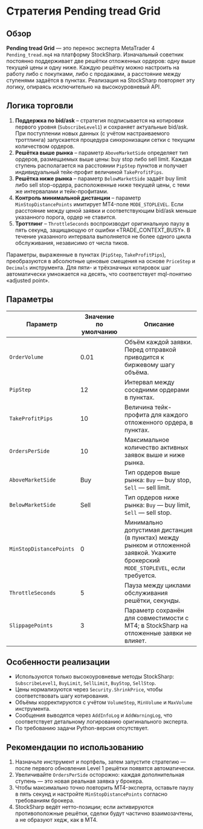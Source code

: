 # Стратегия Pending tread Grid

## Обзор
**Pending tread Grid** — это перенос эксперта MetaTrader 4 `Pending_tread.mq4` на платформу StockSharp. Изначальный советник постоянно поддерживает две решётки отложенных ордеров: одну выше текущей цены и одну ниже. Каждую решётку можно настроить на работу либо с покупками, либо с продажами, а расстояние между ступенями задаётся в пунктах. Реализация на StockSharp повторяет эту логику, опираясь исключительно на высокоуровневый API.

## Логика торговли
1. **Поддержка по bid/ask** – стратегия подписывается на котировки первого уровня (`SubscribeLevel1`) и сохраняет актуальные bid/ask. При поступлении новых данных (с учётом настраиваемого троттлинга) запускается процедура синхронизации сетки с текущим количеством ордеров.
2. **Решётка выше рынка** – параметр `AboveMarketSide` определяет тип ордеров, размещаемых выше цены: buy stop либо sell limit. Каждая ступень располагается на расстоянии `PipStep` пунктов и получает индивидуальный тейк-профит величиной `TakeProfitPips`.
3. **Решётка ниже рынка** – параметр `BelowMarketSide` задаёт buy limit либо sell stop-ордера, расположенные ниже текущей цены, с теми же интервалами и тейк-профитами.
4. **Контроль минимальной дистанции** – параметр `MinStopDistancePoints` имитирует MT4-поле `MODE_STOPLEVEL`. Если расстояние между ценой заявки и соответствующим bid/ask меньше указанного порога, ордер не ставится.
5. **Троттлинг** – `ThrottleSeconds` воспроизводит оригинальную паузу в пять секунд, защищающую от ошибки «TRADE_CONTEXT_BUSY». В течение указанного интервала выполняется не более одного цикла обслуживания, независимо от числа тиков.

Параметры, выраженные в пунктах (`PipStep`, `TakeProfitPips`), преобразуются в абсолютные ценовые смещения на основе `PriceStep` и `Decimals` инструмента. Для пяти- и трёхзначных котировок шаг автоматически умножается на десять, что соответствует mql-понятию «adjusted point».

## Параметры
| Параметр | Значение по умолчанию | Описание |
|----------|-----------------------|----------|
| `OrderVolume` | 0.01 | Объём каждой заявки. Перед отправкой приводится к биржевому шагу объёма. |
| `PipStep` | 12 | Интервал между соседними ордерами в пунктах. |
| `TakeProfitPips` | 10 | Величина тейк-профита для каждого отложенного ордера, в пунктах. |
| `OrdersPerSide` | 10 | Максимальное количество активных заявок выше и ниже рынка. |
| `AboveMarketSide` | Buy | Тип ордеров выше рынка: `Buy` — buy stop, `Sell` — sell limit. |
| `BelowMarketSide` | Sell | Тип ордеров ниже рынка: `Buy` — buy limit, `Sell` — sell stop. |
| `MinStopDistancePoints` | 0 | Минимально допустимая дистанция (в пунктах) между рынком и отложенной заявкой. Укажите брокерский `MODE_STOPLEVEL`, если требуется. |
| `ThrottleSeconds` | 5 | Пауза между циклами обслуживания решётки, секунды. |
| `SlippagePoints` | 3 | Параметр сохранён для совместимости с MT4; в StockSharp на отложенные заявки не влияет. |

## Особенности реализации
- Используются только высокоуровневые методы StockSharp: `SubscribeLevel1`, `BuyLimit`, `SellLimit`, `BuyStop`, `SellStop`.
- Цены нормализуются через `Security.ShrinkPrice`, чтобы соответствовать шагу котирования.
- Объёмы корректируются с учётом `VolumeStep`, `MinVolume` и `MaxVolume` инструмента.
- Сообщения выводятся через `AddInfoLog` и `AddWarningLog`, что соответствует детальному логированию оригинального эксперта.
- По требованию задачи Python-версия отсутствует.

## Рекомендации по использованию
1. Назначьте инструмент и портфель, затем запустите стратегию — после первого обновления Level 1 решётки появятся автоматически.
2. Увеличивайте `OrdersPerSide` осторожно: каждая дополнительная ступень — это новая реальная заявка у брокера.
3. Чтобы максимально точно повторить MT4-эксперта, оставьте паузу в пять секунд и настройте `MinStopDistancePoints` согласно требованиям брокера.
4. StockSharp ведёт нетто-позиции; если активируются противоположные решётки, сделки будут частично взаимозачтены, а не образуют хедж, как в MT4.
